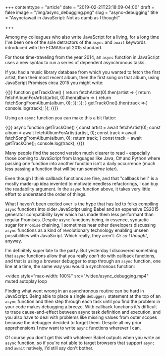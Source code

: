 +++
contenttype = "article"
date = "2019-02-21T23:18:09-04:00"
draft = false
image = "/img/async_debugging.png"
slug = "async-debugging"
title = "Async/await in JavaScript: Not as dumb as I thought"

+++

Among my colleagues who also write JavaScript for a living, for a long time I've been one of the sole detractors of the `async` and `await` keywords introduced with the ECMAScript 2015 standard.

For those time-traveling from the year 2014, an `async` function in JavaScript uses a new syntax to run a series of dependent asynchronous tasks.

If you had a music library database from which you wanted to fetch the first artist, then their most recent album, then the first song on that album, using JavaScript Promises circa 2015 you might write:

{{<highlight js>}}
function getTrackOne() {
  return fetchArtist(0).then(artist => {
    return fetchAlbumForArtist(artist, 0).then(album => {
      return fetchSongFromAlbum(album, 0);
    });
  });
}
getTrackOne().then(track =>{
  console.log(track);
});
{{</highlight>}}

Using an `async` function you can make this a bit flatter:

{{<highlight js>}}
async function getTrackOne() {
  const artist = await fetchArtist(0);
  const album = await fetchAlbumForArtist(artist, 0);
  const track = await fetchSongFromAlbum(album, 0);
  return track;
}
const track = await getTrackOne();
console.log(track);
{{</highlight>}}

Many people find the second version much clearer to read - especially those coming to JavaScript from languages like Java, C# and Python where passing one function into another function isn't a daily occurrence (much less passing a function that will be run *sometime later*).

Even though I think callback functions are fine, and that "callback hell" is a mostly made-up idea invented to motivate needless refactorings, I can buy the readability argument. In the `async` function above, it takes very little effort to understand the order of things.

What I haven't been excited over is the hype that has led to folks compiling `async` functions into older JavaScript using Babel and an expensive ES2015 generator compatibility layer which has made them less performant than regular Promises. Despite `async` functions being, in essence, syntactic sugar for `Promise` chaining, I sometimes hear other developers discussing `async` functions as a kind of revolutionary technology enabling unseen possibilities with JavaScript. Which really, they aren't. *Or so I thought*, anyway.

I'm definitely super late to the party. But yesterday I discovered something that `async` functions allow that you really *can't* do with callback functions, and that is using a browser debugger to step through an `async` function, one line at a time, the same way you would a synchronous function:

<video
  style="max-width: 100%"
  src="/video/async_debugging.mp4"
  muted
  autoplay
  loop
>

Finding what went wrong in an asynchronous routine can be hard in JavaScript. Being able to place a single `debugger;` statement at the top of an `async` function and then step through each task until you find the problem in your code makes debugging a breeze. With callback functions it's difficult to trace cause-and-effect between async task definition and execution, and you also have to deal with problems like missing values from outer scopes because the debugger decided to forget them. Despite all my prior apprehensions I now want to write `async` functions wherever I can.

Of course you don't get this with whatever Babel outputs when you write an `async` function, so if you're not able to target browsers that support `async` and `await` natively, I'd still say don't bother.
